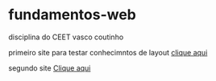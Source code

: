 # fundamentos-web
disciplina do CEET vasco coutinho

primeiro site para testar conhecimntos de layout [clique aqui](https://luisarturrangel.github.io/fundamentos-web/primeiro/index.html "primeiro site")

segundo site [Clique aqui](https://luisarturrangel.github.io/fundamentos-web/segundo/index.php "segundo site")
